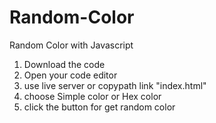 # Random-Color
Random Color with Javascript
1. Download the code
2. Open your code editor
3. use live server or copypath link "index.html"
4. choose Simple color or Hex color
5. click the button for get random color
